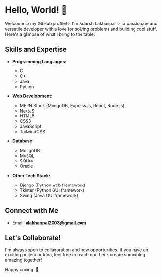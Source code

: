 
<!--
**adarsh716/adarsh716** is a ✨ _special_ ✨ repository because its `README.md` (this file) appears on your GitHub profile.

Here are some ideas to get you started:

- 🔭 I’m currently working on ...
- 🌱 I’m currently learning ...
- 👯 I’m looking to collaborate on ...
- 🤔 I’m looking for help with ...
- 💬 Ask me about ...
- 📫 How to reach me: ...
- 😄 Pronouns: ...
- ⚡ Fun fact: ...
-->


# Hello, World! 👋

Welcome to my GitHub profile!✨ I'm Adarsh Lakhanpal ✨, a passionate and versatile developer with a love for solving problems and building cool stuff. Here's a glimpse of what I bring to the table:


## Skills and Expertise

- **Programming Languages:**
  - C
  - C++
  - Java
  - Python

- **Web Development:**
  - MERN Stack (MongoDB, Express.js, React, Node.js)
  - NextJS
  - HTML5
  - CSS3
  - JavaScript
  - TailwindCSS

- **Database:**
  - MongoDB
  - MySQL
  - SQLite
  - Oracle

- **Other Tech Stack:**
  - Django (Python web framework)
  - Tkinter (Python GUI framework)
  - Swing (Java GUI framework)

## Connect with Me

- Email: **alakhanpal2003@gmail.com**

## Let's Collaborate!

I'm always open to collaboration and new opportunities. If you have an exciting project or idea, feel free to reach out. Let's create something amazing together!

Happy coding! 🚀

